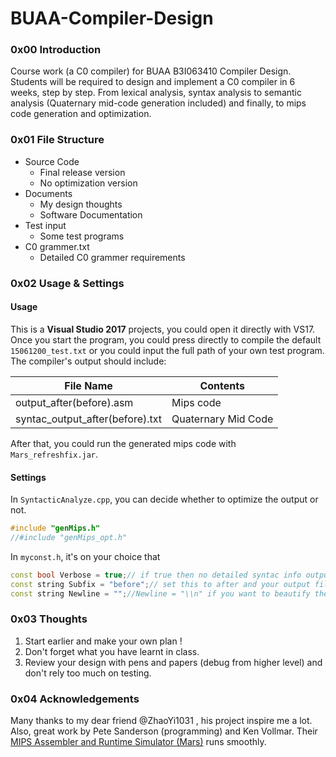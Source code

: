 # BUAA-Compiler-Design
### 0x00 Introduction
Course work (a C0 compiler) for BUAA B3I063410 Compiler Design.  
Students will be required to design and implement a C0 compiler in 6 weeks, step by step. From lexical analysis, syntax analysis to semantic analysis (Quaternary mid-code generation included) and finally, to mips code generation and optimization.  
### 0x01 File Structure
- Source Code 
  - Final release version
  - No optimization version
- Documents  
  - My design thoughts
  - Software Documentation
- Test input  
  - Some test programs
- C0 grammer.txt
  - Detailed C0 grammer requirements
### 0x02 Usage & Settings
#### Usage
This is a **Visual Studio 2017** projects, you could open it directly with VS17. 
Once you start the program, you could press <enter> directly to compile the default `15061200_test.txt` or you could input the full path
  of your own test program.
The compiler's output should include:
   
File Name    | Contents  
------------ | ------------  
output_after(before).asm | Mips code    
syntac_output_after(before).txt | Quaternary Mid Code
  
After that, you could run the generated mips code with `Mars_refreshfix.jar`.
#### Settings
In `SyntacticAnalyze.cpp`, you can decide whether to optimize the output or not.
```C++
#include "genMips.h" 
//#include "genMips_opt.h"
```
In `myconst.h`, it's on your choice that
```C++
const bool Verbose = true;// if true then no detailed syntac info output in console 
const string Subfix = "before";// set this to after and your output file will be named with subfix '_after'
const string Newline = "";//Newline = "\\n" if you want to beautify the mips runtime output (automatic line feed)
```
### 0x03 Thoughts
1. Start earlier and make your own plan !
2. Don't forget what you have learnt in class.
3. Review your design with pens and papers (debug from higher level) and don't rely too much on testing.
### 0x04 Acknowledgements
Many thanks to my dear friend @ZhaoYi1031 , his project inspire me a lot.
Also, great work by Pete Sanderson (programming) and Ken Vollmar. Their [MIPS Assembler and Runtime Simulator (Mars)](http://courses.missouristate.edu/KenVollmar/mars/papers.htm) runs smoothly.
